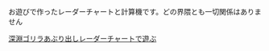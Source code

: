 お遊びで作ったレーダーチャートと計算機です。どの界隈とも一切関係はありません<br>

[深淵ゴリラあぶり出しレーダーチャートで遊ぶ](https://ll4-hzn1l.github.io/uho-chart/max10_keisan_5chart.htm)
